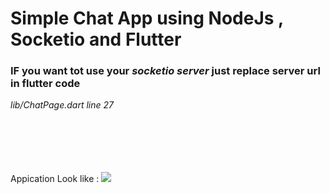 <h1> Simple Chat App using NodeJs , Socketio and Flutter </h1> 

 <h3>IF you want tot use your <I> socketio server </I> just replace server url in flutter code</h3>
  <I> lib/ChatPage.dart line 27 </I> <br>
  <br><br><br><br><br>

Appication Look like : 
![](chatapp.gif)
